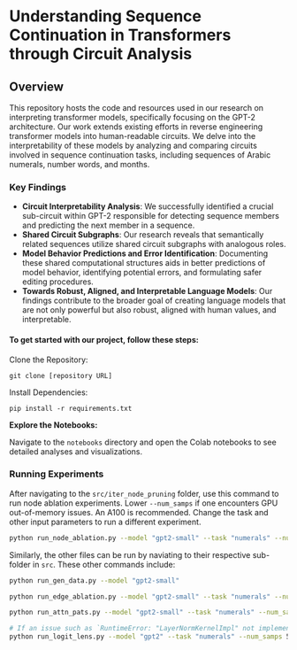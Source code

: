 # Understanding Sequence Continuation in Transformers through Circuit Analysis 

## Overview

This repository hosts the code and resources used in our research on interpreting transformer models, specifically focusing on the GPT-2 architecture. Our work extends existing efforts in reverse engineering transformer models into human-readable circuits. We delve into the interpretability of these models by analyzing and comparing circuits involved in sequence continuation tasks, including sequences of Arabic numerals, number words, and months.

### Key Findings

- **Circuit Interpretability Analysis**: We successfully identified a crucial sub-circuit within GPT-2 responsible for detecting sequence members and predicting the next member in a sequence.
- **Shared Circuit Subgraphs**: Our research reveals that semantically related sequences utilize shared circuit subgraphs with analogous roles.
- **Model Behavior Predictions and Error Identification**: Documenting these shared computational structures aids in better predictions of model behavior, identifying potential errors, and formulating safer editing procedures.
- **Towards Robust, Aligned, and Interpretable Language Models**: Our findings contribute to the broader goal of creating language models that are not only powerful but also robust, aligned with human values, and interpretable.


#### To get started with our project, follow these steps:

Clone the Repository: 

`` git clone [repository URL] ``

Install Dependencies:

`` pip install -r requirements.txt ``

**Explore the Notebooks:**

Navigate to the ``notebooks`` directory and open the Colab notebooks to see detailed analyses and visualizations.

### Running Experiments

After navigating to the `src/iter_node_pruning` folder, use this command to run node ablation experiments. Lower `--num_samps` if one encounters GPU out-of-memory issues. An A100 is recommended. Change the task and other input parameters to run a different experiment.

```bash
python run_node_ablation.py --model "gpt2-small" --task "numerals" --num_samps 512 --threshold 20 --one_iter
```

Similarly, the other files can be run by naviating to their respective sub-folder in `src`. These other commands include:

```bash
python run_gen_data.py --model "gpt2-small" 

python run_edge_ablation.py --model "gpt2-small" --task "numerals" --num_samps 512 --threshold 0.8

python run_attn_pats.py --model "gpt2-small" --task "numerals" --num_samps 128 

# If an issue such as `RuntimeError: "LayerNormKernelImpl" not implemented for 'Half'`, it could be due to the GPU not being powerful enough.
python run_logit_lens.py --model "gpt2" --task "numerals" --num_samps 512
```

